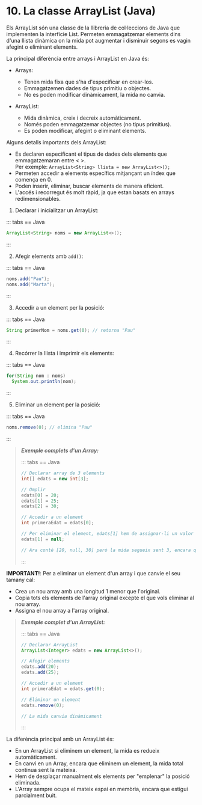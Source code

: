 # 10. La classe ArrayList (Java)

Els ArrayList són una classe de la llibreria de col·leccions de Java que implementen la interfície List. Permeten emmagatzemar elements dins d'una llista dinàmica on la mida pot augmentar i disminuir segons es vagin afegint o eliminant elements.

La principal diferència entre arrays i ArrayList en Java és:

- Arrays:
  - Tenen mida fixa que s'ha d'especificar en crear-los.
  - Emmagatzemen dades de tipus primitiu o objectes.
  - No es poden modificar dinàmicament, la mida no canvia.

- ArrayList:
  - Mida dinàmica, creix i decreix automàticament.
  - Només poden emmagatzemar objectes (no tipus primitius).
  - Es poden modificar, afegint o eliminant elements.

Alguns detalls importants dels ArrayList:

- Es declaren especificant el tipus de dades dels elements que emmagatzemaran entre < >.  
  Per exemple: `ArrayList<String> llista = new ArrayList<>();`
- Permeten accedir a elements específics mitjançant un índex que comença en 0.
- Poden inserir, eliminar, buscar elements de manera eficient.
- L'accés i recorregut és molt ràpid, ja que estan basats en arrays redimensionables.

1. Declarar i inicialitzar un ArrayList:

::: tabs
== Java

```java
ArrayList<String> noms = new ArrayList<>();
```

:::

2. Afegir elements amb `add()`:

::: tabs
== Java

```java
noms.add("Pau");
noms.add("Marta");
```

:::

3. Accedir a un element per la posició:

::: tabs
== Java

```java
String primerNom = noms.get(0); // retorna "Pau"
```

:::

4. Recórrer la llista i imprimir els elements:

::: tabs
== Java

```java
for(String nom : noms) 
  System.out.println(nom); 
```

:::

5. Eliminar un element per la posició:

::: tabs
== Java

```java
noms.remove(0); // elimina "Pau"
```

:::

>***Exemple complets d'un Array:***
>
>::: tabs
>== Java
>
>```java
>// Declarar array de 3 elements 
>int[] edats = new int[3];
>
>// Omplir
>edats[0] = 20; 
>edats[1] = 25;
>edats[2] = 30;
>
>// Accedir a un element
>int primeraEdat = edats[0]; 
>
>// Per eliminar el element, edats[1] hem de assignar-li un valor null
>edats[1] = null;
>
>// Ara conté [20, null, 30] però la mida segueix sent 3, encara que hi haga un element menys
>```
>
>:::

**IMPORTANT!**: Per a eliminar un element d'un array i que canvie el seu tamany cal:

- Crea un nou array amb una longitud 1 menor que l'original. 
- Copia tots els elements de l'array original excepte el que vols eliminar al nou array. 
- Assigna el nou array a l'array original.

>***Exemple complet d'un ArrayList:***
>
>::: tabs
>== Java
>
>```java
>// Declarar ArrayList
>ArrayList<Integer> edats = new ArrayList<>();
>
>// Afegir elements 
>edats.add(20);
>edats.add(25);
>
>// Accedir a un element
>int primeraEdat = edats.get(0);
>
>// Eliminar un element
>edats.remove(0);
>
>// La mida canvia dinàmicament
>```
>
>:::

La diferència principal amb un ArrayList és:

- En un ArrayList si eliminem un element, la mida es redueix automàticament.
- En canvi en un Array, encara que eliminem un element, la mida total continua sent la mateixa.
- Hem de desplaçar manualment els elements per "emplenar" la posició eliminada.
- L'Array sempre ocupa el mateix espai en memòria, encara que estigui parcialment buit.
